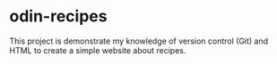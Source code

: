 ﻿# odin-recipes

This project is demonstrate my knowledge of version control (Git) and HTML to create a simple website about recipes.
